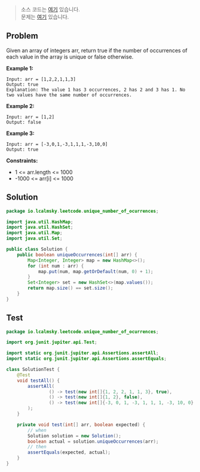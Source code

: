 > 소스 코드는 [여기](https://github.com/lcalmsky/leetcode/blob/master/src/main/java/io/lcalmsky/leetcode/unique_number_of_ocurrences/Solution.java) 있습니다.  
> 문제는 [여기](https://leetcode.com/problems/unique-number-of-ocurrences/) 있습니다.

## Problem

Given an array of integers arr, return true if the number of occurrences of each value in the array is unique or false otherwise.

**Example 1:**
```text
Input: arr = [1,2,2,1,1,3]
Output: true
Explanation: The value 1 has 3 occurrences, 2 has 2 and 3 has 1. No two values have the same number of occurrences.
```

**Example 2:**
```text
Input: arr = [1,2]
Output: false
```

**Example 3:**
```text
Input: arr = [-3,0,1,-3,1,1,1,-3,10,0]
Output: true
```


**Constraints:**

* 1 <= arr.length <= 1000
* -1000 <= arr[i] <= 1000

## Solution

```java
package io.lcalmsky.leetcode.unique_number_of_ocurrences;

import java.util.HashMap;
import java.util.HashSet;
import java.util.Map;
import java.util.Set;

public class Solution {
    public boolean uniqueOccurrences(int[] arr) {
        Map<Integer, Integer> map = new HashMap<>();
        for (int num : arr) {
            map.put(num, map.getOrDefault(num, 0) + 1);
        }
        Set<Integer> set = new HashSet<>(map.values());
        return map.size() == set.size();
    }
}

```

## Test

```java
package io.lcalmsky.leetcode.unique_number_of_ocurrences;

import org.junit.jupiter.api.Test;

import static org.junit.jupiter.api.Assertions.assertAll;
import static org.junit.jupiter.api.Assertions.assertEquals;

class SolutionTest {
    @Test
    void testAll() {
        assertAll(
                () -> test(new int[]{1, 2, 2, 1, 1, 3}, true),
                () -> test(new int[]{1, 2}, false),
                () -> test(new int[]{-3, 0, 1, -3, 1, 1, 1, -3, 10, 0}, true)
        );
    }

    private void test(int[] arr, boolean expected) {
        // when
        Solution solution = new Solution();
        boolean actual = solution.uniqueOccurrences(arr);
        // then
        assertEquals(expected, actual);
    }
}
```